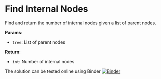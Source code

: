 # Find Internal Nodes
Find and return the number of internal nodes given a list of parent nodes. 

**Params**:
* `tree`: List of parent nodes

**Return**:
* `int`: Number of internal nodes

The solution can be tested online using Binder [![Binder](https://mybinder.org/badge_logo.svg)](https://mybinder.org/v2/gh/vitorsanto/Challenges/master?labpath=find_internal_nodes%2Ffind_internal_nodes.ipynb)
